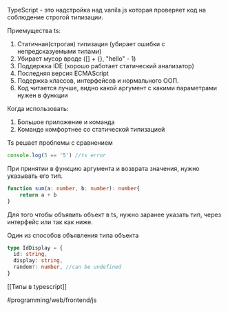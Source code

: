 TypeScript - это надстройка над vanila js которая проверяет код на соблюдение строгой типизации.

Приемущества ts:
1) Статичная(строгая) типизация (убирает ошибки с непредсказуемыми типами)
4) Убирает мусор вроде ([] + {}, "hello" - 1)
2) Поддержка IDE (хорошо работает статический анализатор)
3) Последняя версия ECMAScript
5) Подержка классов, интерфейсов и нормального ООП.
6) Код читается лучше, видно какой аргумент с какими параметрами нужен в функции

Когда использовать:
1) Большое приложение и команда
2) Команде комфортнее со статической типизацией

Ts решает проблемы с сравнением
```ts
console.log(5 == '5') //ts error
```



При принятии в функцию аргумента и возврата значения, нужно указывать его тип.
```ts
function sum(a: number, b: number): number{
	return a + b
}
```



Для того чтобы объявить объект в ts, нужно заранее указать тип, через интерфейс или так как ниже.

Один из способов объявления типа объекта 
```ts
type IdDisplay = {
  id: string,
  display: string,
  random?: number, //can be undefined
}
```

[[Типы в typescript]]

#programming/web/frontend/js
